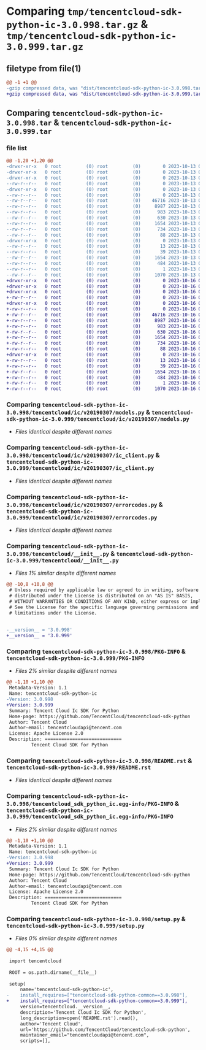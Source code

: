 # Comparing `tmp/tencentcloud-sdk-python-ic-3.0.998.tar.gz` & `tmp/tencentcloud-sdk-python-ic-3.0.999.tar.gz`

## filetype from file(1)

```diff
@@ -1 +1 @@
-gzip compressed data, was "dist/tencentcloud-sdk-python-ic-3.0.998.tar", last modified: Fri Oct 13 00:29:32 2023, max compression
+gzip compressed data, was "dist/tencentcloud-sdk-python-ic-3.0.999.tar", last modified: Mon Oct 16 00:28:47 2023, max compression
```

## Comparing `tencentcloud-sdk-python-ic-3.0.998.tar` & `tencentcloud-sdk-python-ic-3.0.999.tar`

### file list

```diff
@@ -1,20 +1,20 @@
-drwxr-xr-x   0 root         (0) root         (0)        0 2023-10-13 00:29:32.000000 tencentcloud-sdk-python-ic-3.0.998/
-drwxr-xr-x   0 root         (0) root         (0)        0 2023-10-13 00:29:32.000000 tencentcloud-sdk-python-ic-3.0.998/tencentcloud/
-drwxr-xr-x   0 root         (0) root         (0)        0 2023-10-13 00:29:32.000000 tencentcloud-sdk-python-ic-3.0.998/tencentcloud/ic/
--rw-r--r--   0 root         (0) root         (0)        0 2023-10-13 00:29:32.000000 tencentcloud-sdk-python-ic-3.0.998/tencentcloud/ic/__init__.py
-drwxr-xr-x   0 root         (0) root         (0)        0 2023-10-13 00:29:32.000000 tencentcloud-sdk-python-ic-3.0.998/tencentcloud/ic/v20190307/
--rw-r--r--   0 root         (0) root         (0)        0 2023-10-13 00:29:32.000000 tencentcloud-sdk-python-ic-3.0.998/tencentcloud/ic/v20190307/__init__.py
--rw-r--r--   0 root         (0) root         (0)    46716 2023-10-13 00:29:32.000000 tencentcloud-sdk-python-ic-3.0.998/tencentcloud/ic/v20190307/models.py
--rw-r--r--   0 root         (0) root         (0)     8987 2023-10-13 00:29:32.000000 tencentcloud-sdk-python-ic-3.0.998/tencentcloud/ic/v20190307/ic_client.py
--rw-r--r--   0 root         (0) root         (0)      983 2023-10-13 00:29:32.000000 tencentcloud-sdk-python-ic-3.0.998/tencentcloud/ic/v20190307/errorcodes.py
--rw-r--r--   0 root         (0) root         (0)      630 2023-10-13 00:29:32.000000 tencentcloud-sdk-python-ic-3.0.998/tencentcloud/__init__.py
--rw-r--r--   0 root         (0) root         (0)     1654 2023-10-13 00:29:32.000000 tencentcloud-sdk-python-ic-3.0.998/PKG-INFO
--rw-r--r--   0 root         (0) root         (0)      734 2023-10-13 00:29:32.000000 tencentcloud-sdk-python-ic-3.0.998/README.rst
--rw-r--r--   0 root         (0) root         (0)       88 2023-10-13 00:29:32.000000 tencentcloud-sdk-python-ic-3.0.998/setup.cfg
-drwxr-xr-x   0 root         (0) root         (0)        0 2023-10-13 00:29:32.000000 tencentcloud-sdk-python-ic-3.0.998/tencentcloud_sdk_python_ic.egg-info/
--rw-r--r--   0 root         (0) root         (0)       13 2023-10-13 00:29:32.000000 tencentcloud-sdk-python-ic-3.0.998/tencentcloud_sdk_python_ic.egg-info/top_level.txt
--rw-r--r--   0 root         (0) root         (0)       39 2023-10-13 00:29:32.000000 tencentcloud-sdk-python-ic-3.0.998/tencentcloud_sdk_python_ic.egg-info/requires.txt
--rw-r--r--   0 root         (0) root         (0)     1654 2023-10-13 00:29:32.000000 tencentcloud-sdk-python-ic-3.0.998/tencentcloud_sdk_python_ic.egg-info/PKG-INFO
--rw-r--r--   0 root         (0) root         (0)      484 2023-10-13 00:29:32.000000 tencentcloud-sdk-python-ic-3.0.998/tencentcloud_sdk_python_ic.egg-info/SOURCES.txt
--rw-r--r--   0 root         (0) root         (0)        1 2023-10-13 00:29:32.000000 tencentcloud-sdk-python-ic-3.0.998/tencentcloud_sdk_python_ic.egg-info/dependency_links.txt
--rw-r--r--   0 root         (0) root         (0)     1070 2023-10-13 00:29:32.000000 tencentcloud-sdk-python-ic-3.0.998/setup.py
+drwxr-xr-x   0 root         (0) root         (0)        0 2023-10-16 00:28:47.000000 tencentcloud-sdk-python-ic-3.0.999/
+drwxr-xr-x   0 root         (0) root         (0)        0 2023-10-16 00:28:47.000000 tencentcloud-sdk-python-ic-3.0.999/tencentcloud/
+drwxr-xr-x   0 root         (0) root         (0)        0 2023-10-16 00:28:47.000000 tencentcloud-sdk-python-ic-3.0.999/tencentcloud/ic/
+-rw-r--r--   0 root         (0) root         (0)        0 2023-10-16 00:28:47.000000 tencentcloud-sdk-python-ic-3.0.999/tencentcloud/ic/__init__.py
+drwxr-xr-x   0 root         (0) root         (0)        0 2023-10-16 00:28:47.000000 tencentcloud-sdk-python-ic-3.0.999/tencentcloud/ic/v20190307/
+-rw-r--r--   0 root         (0) root         (0)        0 2023-10-16 00:28:47.000000 tencentcloud-sdk-python-ic-3.0.999/tencentcloud/ic/v20190307/__init__.py
+-rw-r--r--   0 root         (0) root         (0)    46716 2023-10-16 00:28:47.000000 tencentcloud-sdk-python-ic-3.0.999/tencentcloud/ic/v20190307/models.py
+-rw-r--r--   0 root         (0) root         (0)     8987 2023-10-16 00:28:47.000000 tencentcloud-sdk-python-ic-3.0.999/tencentcloud/ic/v20190307/ic_client.py
+-rw-r--r--   0 root         (0) root         (0)      983 2023-10-16 00:28:47.000000 tencentcloud-sdk-python-ic-3.0.999/tencentcloud/ic/v20190307/errorcodes.py
+-rw-r--r--   0 root         (0) root         (0)      630 2023-10-16 00:28:47.000000 tencentcloud-sdk-python-ic-3.0.999/tencentcloud/__init__.py
+-rw-r--r--   0 root         (0) root         (0)     1654 2023-10-16 00:28:47.000000 tencentcloud-sdk-python-ic-3.0.999/PKG-INFO
+-rw-r--r--   0 root         (0) root         (0)      734 2023-10-16 00:28:47.000000 tencentcloud-sdk-python-ic-3.0.999/README.rst
+-rw-r--r--   0 root         (0) root         (0)       88 2023-10-16 00:28:47.000000 tencentcloud-sdk-python-ic-3.0.999/setup.cfg
+drwxr-xr-x   0 root         (0) root         (0)        0 2023-10-16 00:28:47.000000 tencentcloud-sdk-python-ic-3.0.999/tencentcloud_sdk_python_ic.egg-info/
+-rw-r--r--   0 root         (0) root         (0)       13 2023-10-16 00:28:47.000000 tencentcloud-sdk-python-ic-3.0.999/tencentcloud_sdk_python_ic.egg-info/top_level.txt
+-rw-r--r--   0 root         (0) root         (0)       39 2023-10-16 00:28:47.000000 tencentcloud-sdk-python-ic-3.0.999/tencentcloud_sdk_python_ic.egg-info/requires.txt
+-rw-r--r--   0 root         (0) root         (0)     1654 2023-10-16 00:28:47.000000 tencentcloud-sdk-python-ic-3.0.999/tencentcloud_sdk_python_ic.egg-info/PKG-INFO
+-rw-r--r--   0 root         (0) root         (0)      484 2023-10-16 00:28:47.000000 tencentcloud-sdk-python-ic-3.0.999/tencentcloud_sdk_python_ic.egg-info/SOURCES.txt
+-rw-r--r--   0 root         (0) root         (0)        1 2023-10-16 00:28:47.000000 tencentcloud-sdk-python-ic-3.0.999/tencentcloud_sdk_python_ic.egg-info/dependency_links.txt
+-rw-r--r--   0 root         (0) root         (0)     1070 2023-10-16 00:28:47.000000 tencentcloud-sdk-python-ic-3.0.999/setup.py
```

### Comparing `tencentcloud-sdk-python-ic-3.0.998/tencentcloud/ic/v20190307/models.py` & `tencentcloud-sdk-python-ic-3.0.999/tencentcloud/ic/v20190307/models.py`

 * *Files identical despite different names*

### Comparing `tencentcloud-sdk-python-ic-3.0.998/tencentcloud/ic/v20190307/ic_client.py` & `tencentcloud-sdk-python-ic-3.0.999/tencentcloud/ic/v20190307/ic_client.py`

 * *Files identical despite different names*

### Comparing `tencentcloud-sdk-python-ic-3.0.998/tencentcloud/ic/v20190307/errorcodes.py` & `tencentcloud-sdk-python-ic-3.0.999/tencentcloud/ic/v20190307/errorcodes.py`

 * *Files identical despite different names*

### Comparing `tencentcloud-sdk-python-ic-3.0.998/tencentcloud/__init__.py` & `tencentcloud-sdk-python-ic-3.0.999/tencentcloud/__init__.py`

 * *Files 1% similar despite different names*

```diff
@@ -10,8 +10,8 @@
 # Unless required by applicable law or agreed to in writing, software
 # distributed under the License is distributed on an "AS IS" BASIS,
 # WITHOUT WARRANTIES OR CONDITIONS OF ANY KIND, either express or implied.
 # See the License for the specific language governing permissions and
 # limitations under the License.
 
 
-__version__ = '3.0.998'
+__version__ = '3.0.999'
```

### Comparing `tencentcloud-sdk-python-ic-3.0.998/PKG-INFO` & `tencentcloud-sdk-python-ic-3.0.999/PKG-INFO`

 * *Files 2% similar despite different names*

```diff
@@ -1,10 +1,10 @@
 Metadata-Version: 1.1
 Name: tencentcloud-sdk-python-ic
-Version: 3.0.998
+Version: 3.0.999
 Summary: Tencent Cloud Ic SDK for Python
 Home-page: https://github.com/TencentCloud/tencentcloud-sdk-python
 Author: Tencent Cloud
 Author-email: tencentcloudapi@tencent.com
 License: Apache License 2.0
 Description: ============================
         Tencent Cloud SDK for Python
```

### Comparing `tencentcloud-sdk-python-ic-3.0.998/README.rst` & `tencentcloud-sdk-python-ic-3.0.999/README.rst`

 * *Files identical despite different names*

### Comparing `tencentcloud-sdk-python-ic-3.0.998/tencentcloud_sdk_python_ic.egg-info/PKG-INFO` & `tencentcloud-sdk-python-ic-3.0.999/tencentcloud_sdk_python_ic.egg-info/PKG-INFO`

 * *Files 2% similar despite different names*

```diff
@@ -1,10 +1,10 @@
 Metadata-Version: 1.1
 Name: tencentcloud-sdk-python-ic
-Version: 3.0.998
+Version: 3.0.999
 Summary: Tencent Cloud Ic SDK for Python
 Home-page: https://github.com/TencentCloud/tencentcloud-sdk-python
 Author: Tencent Cloud
 Author-email: tencentcloudapi@tencent.com
 License: Apache License 2.0
 Description: ============================
         Tencent Cloud SDK for Python
```

### Comparing `tencentcloud-sdk-python-ic-3.0.998/setup.py` & `tencentcloud-sdk-python-ic-3.0.999/setup.py`

 * *Files 0% similar despite different names*

```diff
@@ -4,15 +4,15 @@
 
 import tencentcloud
 
 ROOT = os.path.dirname(__file__)
 
 setup(
     name='tencentcloud-sdk-python-ic',
-    install_requires=["tencentcloud-sdk-python-common==3.0.998"],
+    install_requires=["tencentcloud-sdk-python-common==3.0.999"],
     version=tencentcloud.__version__,
     description='Tencent Cloud Ic SDK for Python',
     long_description=open('README.rst').read(),
     author='Tencent Cloud',
     url='https://github.com/TencentCloud/tencentcloud-sdk-python',
     maintainer_email="tencentcloudapi@tencent.com",
     scripts=[],
```

